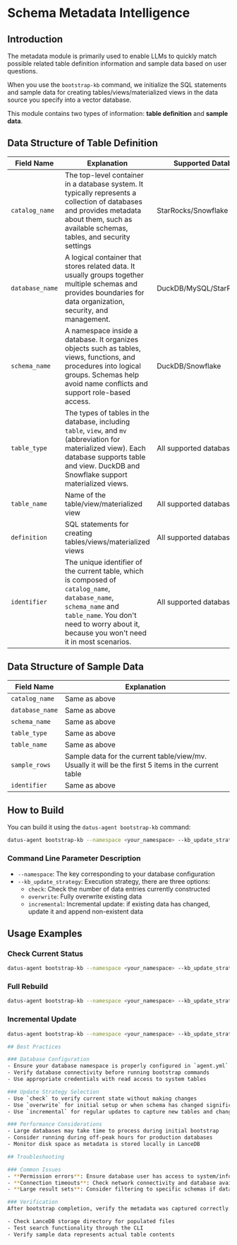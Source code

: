 # Schema Metadata Intelligence

## Introduction

The metadata module is primarily used to enable LLMs to quickly match possible related table definition information and sample data based on user questions.

When you use the `bootstrap-kb` command, we initialize the SQL statements and sample data for creating tables/views/materialized views in the data source you specify into a vector database.

This module contains two types of information: **table definition** and **sample data**.

## Data Structure of Table Definition

| Field Name       | Explanation | Supported Database Types |
|------------------|-------------|--------------------------|
| `catalog_name` | The top-level container in a database system. It typically represents a collection of databases and provides metadata about them, such as available schemas, tables, and security settings | StarRocks/Snowflake |
| `database_name` | A logical container that stores related data. It usually groups together multiple schemas and provides boundaries for data organization, security, and management. | DuckDB/MySQL/StarRocks/Snowflake |
| `schema_name` | A namespace inside a database. It organizes objects such as tables, views, functions, and procedures into logical groups. Schemas help avoid name conflicts and support role-based access. | DuckDB/Snowflake |
| `table_type` | The types of tables in the database, including `table`, `view`, and `mv` (abbreviation for materialized view). Each database supports table and view. DuckDB and Snowflake support materialized views. | All supported databases |
| `table_name` | Name of the table/view/materialized view | All supported databases |
| `definition` | SQL statements for creating tables/views/materialized views | All supported databases |
| `identifier` | The unique identifier of the current table, which is composed of `catalog_name`, `database_name`, `schema_name` and `table_name`. You don't need to worry about it, because you won't need it in most scenarios. | All supported databases |

## Data Structure of Sample Data

| Field Name | Explanation |
|------------|-------------|
| `catalog_name` | Same as above |
| `database_name` | Same as above |
| `schema_name` | Same as above |
| `table_type` | Same as above |
| `table_name` | Same as above |
| `sample_rows` | Sample data for the current table/view/mv. Usually it will be the first 5 items in the current table |
| `identifier` | Same as above |

## How to Build

You can build it using the `datus-agent bootstrap-kb` command:

```bash
datus-agent bootstrap-kb --namespace <your_namespace> --kb_update_strategy [check/overwrite/incremental]
```

### Command Line Parameter Description

- `--namespace`: The key corresponding to your database configuration
- `--kb_update_strategy`: Execution strategy, there are three options:
    - `check`: Check the number of data entries currently constructed
    - `overwrite`: Fully overwrite existing data
    - `incremental`: Incremental update: if existing data has changed, update it and append non-existent data

## Usage Examples

### Check Current Status
```bash
datus-agent bootstrap-kb --namespace <your_namespace> --kb_update_strategy check
```

### Full Rebuild
```bash
datus-agent bootstrap-kb --namespace <your_namespace> --kb_update_strategy overwrite
```

### Incremental Update
```bash
datus-agent bootstrap-kb --namespace <your_namespace> --kb_update_strategy incremental

## Best Practices

### Database Configuration
- Ensure your database namespace is properly configured in `agent.yml`
- Verify database connectivity before running bootstrap commands
- Use appropriate credentials with read access to system tables

### Update Strategy Selection
- Use `check` to verify current state without making changes
- Use `overwrite` for initial setup or when schema has changed significantly
- Use `incremental` for regular updates to capture new tables and changes

### Performance Considerations
- Large databases may take time to process during initial bootstrap
- Consider running during off-peak hours for production databases
- Monitor disk space as metadata is stored locally in LanceDB

## Troubleshooting

### Common Issues
- **Permission errors**: Ensure database user has access to system/information schema tables
- **Connection timeouts**: Check network connectivity and database availability
- **Large result sets**: Consider filtering to specific schemas if database is very large

### Verification
After bootstrap completion, verify the metadata was captured correctly:

- Check LanceDB storage directory for populated files
- Test search functionality through the CLI
- Verify sample data represents actual table contents
